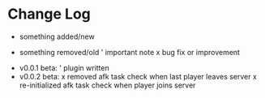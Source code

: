 Change Log
==========

+ something added/new
- something removed/old
' important note
x bug fix or improvement

* v0.0.1	beta:	' plugin written
* v0.0.2  beta: x removed afk task check when last player leaves server
                x re-initialized afk task check when player joins server
